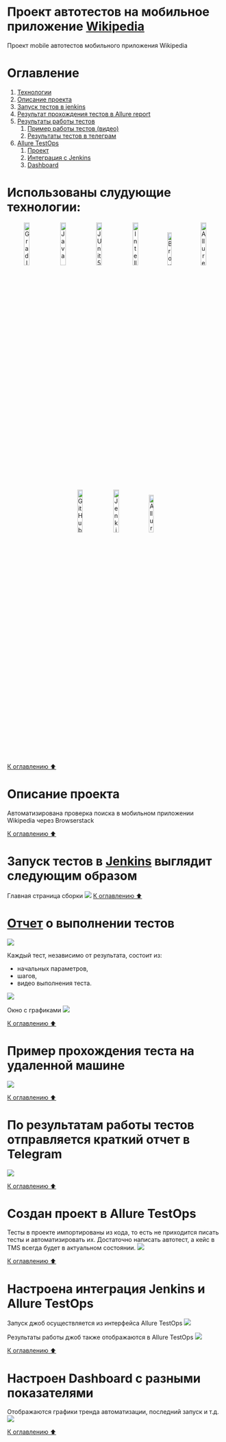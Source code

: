 # Проект автотестов на мобильное приложение [Wikipedia](https://www.wikipedia.org/)
Проект mobile автотестов мобильного приложения Wikipedia

<a name="оглавление"></a>
# Оглавление
1. [Технологии](#технологии)
2. [Описание проекта](#описание)
3. [Запуск тестов в jenkins](#запуск_дженкинс)
4. [Результат прохождения тестов в Allure report](#report)
5. [Результаты работы тестов](#видео)
    1. [Пример работы тестов (видео)](#видео)
    2. [Результаты тестов в телеграм](#телеграм)
6. [Allure TestOps](#проект)
    1. [Проект](#проект)
    2. [Интеграция с Jenkins](#интеграция)
    3. [Dashboard](#дашборд)

<a name="технологии"></a> 
# Использованы слудующие технологии:
<p align="center">
<img width="16%" title="Gradle" src="media/pytest.png">
<img width="16%" title="Java" src="media/python.png">
<img width="16%" title="JUnit5" src="media/pycharm.png">
<img width="16%" title="IntelliJ IDEA" src="media/appium.svg">
<img width="14%" title="Browserstack" src="media/browserstack.svg">
<img width="16%" title="Allure Report" src="media/allure.svg">
<img width="16%" title="GitHub" src="media/github.svg">
<img width="16%" title="Jenkins" src="media/jenkins.svg">
<img width="15%" title="Allure TestOps" src="media/allure testops.svg">
</p>

[К оглавлению ⬆](#оглавление)
<a name="описание"></a> 
# Описание проекта
Автоматизирована проверка поиска в мобильном приложении Wikipedia через Browserstack

[К оглавлению ⬆](#оглавление)

<a name="запуск_дженкинс"></a>
# Запуск тестов в [Jenkins](https://jenkins.autotests.cloud/job/browserstack_tests/) выглядит следующим образом
Главная страница сборки
![](jenkins_browserstack/image.png)
[К оглавлению ⬆](#оглавление)

<a name="report"></a>
# [Отчет](https://jenkins.autotests.cloud/job/browserstack_tests/allure/) о выполнении тестов
![](media/allurereport_mobile.png)

Каждый тест, независимо от результата, состоит из:
- начальных параметров,
- шагов, 
- видео выполнения теста.

![](media/allreport_mobile.png)


Окно с графиками
![](media/graphsreport_mobile.png)

[К оглавлению ⬆](#оглавление)
<a name="видео"></a>
# Пример прохождения теста на удаленной машине
![](media/video_mobile.gif)

[К оглавлению ⬆](#оглавление)
<a name="телеграм"></a>
# По результатам работы тестов отправляется краткий отчет в Telegram
![](media/telegrambot_mobile.png)

[К оглавлению ⬆](#оглавление)
<a name="проект"></a> 
# Создан проект в Allure TestOps
Тесты в проекте импортированы из кода, то есть не приходится писать тесты и автоматизировать их.
Достаточно написать автотест, а кейс в TMS всегда будет в актуальном состоянии. 
![](media/TestCases.svg)

[К оглавлению ⬆](#оглавление)
<a name="интеграция"></a> 
# Настроена интеграция Jenkins и Allure TestOps
Запуск джоб осуществляется из интерфейса Allure TestOps
![](media/AllureJobs.svg)

Результаты работы джоб также отображаются в Allure TestOps
![](media/LaunchedJobAllure.svg)

[К оглавлению ⬆](#оглавление)
<a name="дашборд"></a> 
# Настроен Dashboard с разными показателями
Отображаются графики тренда автоматизации, последний запуск и т.д.
![](media/Dashboard.svg)

[К оглавлению ⬆](#оглавление)
